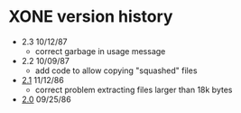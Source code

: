 # XONE version history

- 2.3 10/12/87
  - correct garbage in usage message
- 2.2 10/09/87
  - add code to allow copying "squashed" files
- [2.1](2.1) 11/12/86
  - correct problem extracting files larger than 18k bytes
- [2.0](2.0) 09/25/86
